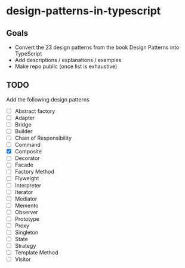 # design-patterns-in-typescript

## Goals

- Convert the 23 design patterns from the book Design Patterns into TypeScript
- Add descriptions / explanations / examples
- Make repo public (once list is exhaustive)

## TODO

Add the following design patterns

- [ ] Abstract factory
- [ ] Adapter
- [ ] Bridge
- [ ] Builder
- [ ] Chain of Responsibility
- [ ] Command
- [x] Composite
- [ ] Decorator
- [ ] Facade
- [ ] Factory Method
- [ ] Flyweight
- [ ] Interpreter
- [ ] Iterator
- [ ] Mediator
- [ ] Memento
- [ ] Observer
- [ ] Prototype
- [ ] Proxy
- [ ] Singleton
- [ ] State
- [ ] Strategy
- [ ] Template Method
- [ ] Visitor
